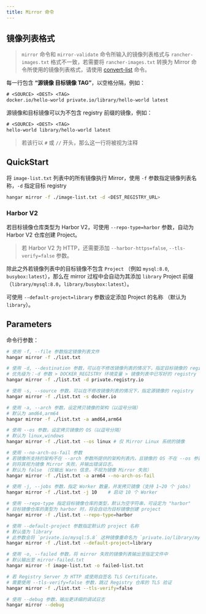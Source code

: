 ```yaml
---
title: Mirror 命令
---
```


## 镜像列表格式

> `mirror` 命令和 `mirror-validate` 命令所输入的镜像列表格式与 `rancher-images.txt` 格式不一致，若需要将 `rancher-images.txt` 转换为 Mirror 命令所使用的镜像列表格式，请使用 [convert-list](../advanced-usage/convert-list) 命令。

每一行包含 **“源镜像 目标镜像 TAG”**，以空格分隔，例如：

```txt
# <SOURCE> <DEST> <TAG>
docker.io/hello-world private.io/library/hello-world latest
```

源镜像和目标镜像可以为不包含 registry 前缀的镜像，例如：

```txt
# <SOURCE> <DEST> <TAG>
hello-world library/hello-world latest
```

> 若该行以 `#` 或 `//` 开头，那么这一行将被视为注释

## QuickStart

将 `image-list.txt` 列表中的所有镜像执行 Mirror，使用 `-f` 参数指定镜像列表名称，`-d` 指定目标 registry

```sh
hangar mirror -f ./image-list.txt -d <DEST_REGISTRY_URL>
```

### Harbor V2

若目标镜像仓库类型为 Harbor V2，可使用 `--repo-type=harbor` 参数，自动为 Harbor V2 仓库创建 Project。

> 若 Harbor V2 为 HTTP，还需要添加 `--harbor-https=false`, `--tls-verify=false` 参数。

除此之外若镜像列表中的目标镜像不包含 `Project` （例如 `mysql:8.0`, `busybox:latest`），那么在 mirror 过程中会自动为其添加 `library` Project 前缀（`library/mysql:8.0`，`library/busybox:latest`）。

可使用 `--default-project=library` 参数设定添加 Project 的名称 （默认为 `library`）。

## Parameters

命令行参数：

```sh
# 使用 -f, --file 参数指定镜像列表文件
hangar mirror -f ./list.txt

# 使用 -d, --destination 参数，可以在不修改镜像列表的情况下，指定目标镜像的 registry
# 优先级为：-d 参数 > DOCKER_REGISTRY 环境变量 > 镜像列表中已写好的 registry
hangar mirror -f ./list.txt -d private.registry.io

# 使用 -s, --source 参数，可以在不修改镜像列表的情况下，指定源镜像的 registry
hangar mirror -f ./list.txt -s docker.io

# 使用 -a, --arch 参数，设定拷贝镜像的架构（以逗号分隔）
# 默认为 amd64,arm64
hangar mirror -f ./list.txt -a amd64,arm64

# 使用 --os 参数，设定拷贝镜像的 OS（以逗号分隔）
# 默认为 linux,windows
hangar mirror -f ./list.txt --os linux # 仅 Mirror Linux 系统的镜像

# 使用 --no-arch-os-fail 参数
# 若镜像所支持的架构不在 --arch 参数所提供的架构列表内，且镜像的 OS 不在 --os 参数所提供的系统列表内，
# 则将其视为镜像 Mirror 失败，并输出错误日志。
# 默认为 false （仅输出 Warn 信息，不视为镜像 Mirror 失败）
hangar mirror -f ./list.txt -a arm64 --no-arch-os-fail

# 使用 -j, --jobs 参数，指定 Worker 数量，并发拷贝镜像（支持 1~20 个 jobs）
hangar mirror -f ./list.txt -j 10    # 启动 10 个 Worker

# 使用 --repo-type 指定目标镜像仓库的类型，默认为空字符串，可设定为 "harbor"
# 目标镜像仓库的类型为 harbor 时，将会自动为目标镜像创建 project
hangar mirror -f ./list.txt --repo-type=harbor

# 使用 --default-project 参数指定默认的 project 名称
# 默认值为 library
# 此参数会将 `private.io/mysql:5.8` 这种镜像重命名为 `private.io/library/mysql:5.8`
hangar mirror -f ./list.txt --default-project=library

# 使用 -o, --failed 参数，将 mirror 失败的镜像列表输出至指定文件中
# 默认输出至 mirror-failed.txt
hangar mirror -f image-list.txt -o failed-list.txt

# 若 Registry Server 为 HTTP 或使用自签名 TLS Certificate，
# 需要使用 --tls-verify=false 参数，跳过 Registry 仓库的 TLS 验证
hangar mirror -f ./list.txt --tls-verify=false

# 使用 --debug 参数，输出更详细的调试日志
hangar mirror --debug
```
